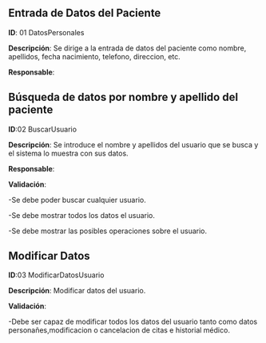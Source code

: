 ## Entrada de Datos del Paciente 

**ID**: 01 DatosPersonales

**Descripción**: Se dirige a la entrada de datos del paciente como nombre, apellidos, fecha nacimiento, telefono, direccion, etc.

**Responsable**:  


## Búsqueda de datos por nombre y apellido del paciente

**ID**:02 BuscarUsuario

**Descripción**: Se introduce el nombre y apellidos del usuario que se busca y el sistema lo muestra con sus datos.

**Responsable**: 

**Validación**:

-Se debe poder buscar cualquier usuario.

-Se debe mostrar todos los datos el usuario.

-Se debe mostrar las posibles operaciones sobre el usuario.


## Modificar Datos 

**ID**:03 ModificarDatosUsuario

**Descripción**: Modificar datos del usuario.

**Validación**:

-Debe ser capaz de modificar todos los datos del usuario tanto como datos personañes,modificacion o cancelacion de citas e 
historial médico.
